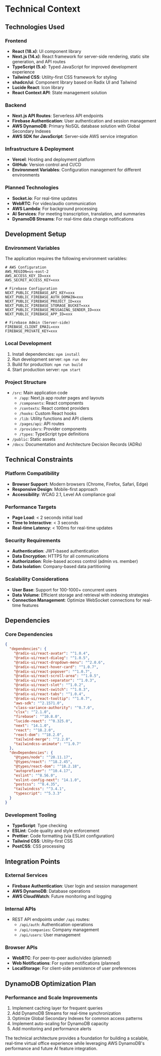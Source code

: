 # Technical Context

## Technologies Used

### Frontend
- **React (18.x)**: UI component library
- **Next.js (14.x)**: React framework for server-side rendering, static site generation, and API routes
- **TypeScript (5.x)**: Typed JavaScript for improved development experience
- **Tailwind CSS**: Utility-first CSS framework for styling
- **shadcn/ui**: Component library based on Radix UI and Tailwind
- **Lucide React**: Icon library
- **React Context API**: State management solution

### Backend
- **Next.js API Routes**: Serverless API endpoints
- **Firebase Authentication**: User authentication and session management
- **AWS DynamoDB**: Primary NoSQL database solution with Global Secondary Indexes
- **AWS SDK for JavaScript**: Server-side AWS service integration

### Infrastructure & Deployment
- **Vercel**: Hosting and deployment platform
- **GitHub**: Version control and CI/CD
- **Environment Variables**: Configuration management for different environments

### Planned Technologies
- **Socket.io**: For real-time updates
- **WebRTC**: For video/audio communication
- **AWS Lambda**: For background processing
- **AI Services**: For meeting transcription, translation, and summaries
- **DynamoDB Streams**: For real-time data change notifications

## Development Setup

### Environment Variables
The application requires the following environment variables:

```
# AWS Configuration
AWS_REGION=us-east-2
AWS_ACCESS_KEY_ID=xxx
AWS_SECRET_ACCESS_KEY=xxx

# Firebase Configuration
NEXT_PUBLIC_FIREBASE_API_KEY=xxx
NEXT_PUBLIC_FIREBASE_AUTH_DOMAIN=xxx
NEXT_PUBLIC_FIREBASE_PROJECT_ID=xxx
NEXT_PUBLIC_FIREBASE_STORAGE_BUCKET=xxx
NEXT_PUBLIC_FIREBASE_MESSAGING_SENDER_ID=xxx
NEXT_PUBLIC_FIREBASE_APP_ID=xxx

# Firebase Admin (Server-side)
FIREBASE_CLIENT_EMAIL=xxx
FIREBASE_PRIVATE_KEY=xxx
```

### Local Development
1. Install dependencies: `npm install`
2. Run development server: `npm run dev`
3. Build for production: `npm run build`
4. Start production server: `npm start`

### Project Structure
- `/src`: Main application code
  - `/app`: Next.js app router pages and layouts
  - `/components`: React components
  - `/contexts`: React context providers
  - `/hooks`: Custom React hooks
  - `/lib`: Utility functions and API clients
  - `/pages/api`: API routes
  - `/providers`: Provider components
  - `/types`: TypeScript type definitions
- `/public`: Static assets
- `/docs`: Documentation and Architecture Decision Records (ADRs)

## Technical Constraints

### Platform Compatibility
- **Browser Support**: Modern browsers (Chrome, Firefox, Safari, Edge)
- **Responsive Design**: Mobile-first approach
- **Accessibility**: WCAG 2.1, Level AA compliance goal

### Performance Targets
- **Page Load**: < 2 seconds initial load
- **Time to Interactive**: < 3 seconds
- **Real-time Latency**: < 100ms for real-time updates

### Security Requirements
- **Authentication**: JWT-based authentication
- **Data Encryption**: HTTPS for all communications
- **Authorization**: Role-based access control (admin vs. member)
- **Data Isolation**: Company-based data partitioning

### Scalability Considerations
- **User Base**: Support for 100-1000+ concurrent users
- **Data Volume**: Efficient storage and retrieval with indexing strategies
- **Connection Management**: Optimize WebSocket connections for real-time features

## Dependencies

### Core Dependencies
```json
{
  "dependencies": {
    "@radix-ui/react-avatar": "^1.0.4",
    "@radix-ui/react-dialog": "^1.0.5",
    "@radix-ui/react-dropdown-menu": "^2.0.6",
    "@radix-ui/react-hover-card": "^1.0.7",
    "@radix-ui/react-popover": "^1.0.7",
    "@radix-ui/react-scroll-area": "^1.0.5",
    "@radix-ui/react-separator": "^1.0.3",
    "@radix-ui/react-slot": "^1.0.2",
    "@radix-ui/react-switch": "^1.0.3",
    "@radix-ui/react-tabs": "^1.0.4",
    "@radix-ui/react-tooltip": "^1.0.7",
    "aws-sdk": "^2.1571.0",
    "class-variance-authority": "^0.7.0",
    "clsx": "^2.1.0",
    "firebase": "^10.8.0",
    "lucide-react": "^0.325.0",
    "next": "14.1.0",
    "react": "^18.2.0",
    "react-dom": "^18.2.0",
    "tailwind-merge": "^2.2.0",
    "tailwindcss-animate": "^1.0.7"
  },
  "devDependencies": {
    "@types/node": "^20.11.17",
    "@types/react": "^18.2.45",
    "@types/react-dom": "^18.2.18",
    "autoprefixer": "^10.4.17",
    "eslint": "^8.56.0",
    "eslint-config-next": "14.1.0",
    "postcss": "^8.4.35",
    "tailwindcss": "^3.4.1",
    "typescript": "^5.3.3"
  }
}
```

### Development Tooling
- **TypeScript**: Type checking
- **ESLint**: Code quality and style enforcement
- **Prettier**: Code formatting (via ESLint configuration)
- **Tailwind CSS**: Utility-first CSS
- **PostCSS**: CSS processing

## Integration Points

### External Services
- **Firebase Authentication**: User login and session management
- **AWS DynamoDB**: Database operations
- **AWS CloudWatch**: Future monitoring and logging

### Internal APIs
- REST API endpoints under `/api` routes:
  - `/api/auth`: Authentication operations
  - `/api/companies`: Company management
  - `/api/users`: User management

### Browser APIs
- **WebRTC**: For peer-to-peer audio/video (planned)
- **Web Notifications**: For system notifications (planned)
- **LocalStorage**: For client-side persistence of user preferences

## DynamoDB Optimization Plan

### Performance and Scale Improvements
1. Implement caching layer for frequent queries
2. Add DynamoDB Streams for real-time synchronization
3. Optimize Global Secondary Indexes for common access patterns
4. Implement auto-scaling for DynamoDB capacity
5. Add monitoring and performance alerts

The technical architecture provides a foundation for building a scalable, real-time virtual office experience while leveraging AWS DynamoDB's performance and future AI feature integration.
